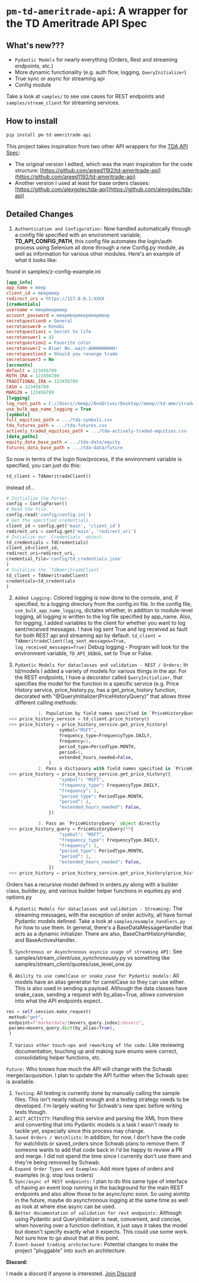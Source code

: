 # ``pm-td-ameritrade-api``: A wrapper for the TD Ameritrade API Spec

## **What's new???**
* ``Pydantic Models`` for nearly everything (Orders, Rest and streaming endpoints, etc.)
* More dynamic functionality (e.g. auth flow, logging, ``QueryInitializer``)
* True sync or async for streaming api
* Config module

Take a look at ``samples/`` to see use cases for REST endpoints and ``samples/stream_client`` for streaming services.

## How to install

```python
pip install pm-td-ameritrade-api
```


This project takes inspiration from two other API wrappers for the [TDA API Spec](https://developer.tdameritrade.com/apis):
* The original version I edited, which was the main inspiration for the code structure: [https://github.com/areed1192/td-ameritrade-api](https://github.com/areed1192/td-ameritrade-api)
* Another version I used at least for base orders classes: [https://github.com/alexgolec/tda-api](https://github.com/alexgolec/tda-api)

## Detailed Changes
1) ``Authentication and Configuration:`` Now handled automatically through a config file specified with an environment variable, **TD_API_CONFIG_PATH**, this config file automates the login/auth process using Selenium all done through a new Config.py module, as well as information for various other modules.
Here's an example of what it looks like:

found in samples/z-config-example.ini

```ini
[app_info]
app_name = meep
client_id = meepmeep
redirect_uri = https://127.0.0.1:XXXX
[credentials]
username = meepmeepmeep
account_password = meepmeepmeepmeepmeep
secretquestion0 = General
secretanswer0 = Kenobi
secretquestion1 = Secret to life
secretanswer1 = 42
secretquestion2 = Favorite color
secretanswer2 = Blue! No..wait-AHHHHHHHHH!
secretquestion3 = Should you revenge trade
secretanswer3 = No
[accounts]
default = 123456789
ROTH_IRA = 123456789
TRADITIONAL_IRA = 123456789
CASH = 123456789
MARGIN = 123456789
[logging]
log_root_path = C://Users//meep//OneDrive//Desktop//meep//td-ameritrade-api//logs
use_bulk_app_name_logging = True
[symbols]
full_equities_path = .../tda-symbols.csv
tda_futures_path = .../tda-futures.csv
actively_traded_equities_path = .../tda-actively-traded-equities.csv
[data_paths]
equity_data_base_path = .../tda-data/equity
futures_data_base_path = .../tda-data/future
```

So now in terms of the login flow/process, if the environment variable is specified, you can just do this:

```python
td_client = TdAmeritradeClient()
```

instead of...

```python
# Initialize the Parser.
config = ConfigParser()
# Read the file.
config.read('config/config.ini')
# Get the specified credentials.
client_id = config.get('main', 'client_id')
redirect_uri = config.get('main', 'redirect_uri')
# Intialize our `Credentials` object.
td_credentials = TdCredentials(
client_id=client_id,
redirect_uri=redirect_uri,
credential_file='config/td_credentials.json'
)
# Initalize the `TdAmeritradeClient`
td_client = TdAmeritradeClient(
credentials=td_credentials
)
```

2) ``Added Logging:`` Colored logging is now done to the console, and, if specified, to a logging directory from the config.ini file. In the config file, ``use_bulk_app_name_logging``, dictates whether, in addition to module-level logging, all logging is written to the log file specified by app_name.
Also, for logging, I added variables to the client for whether you want to log sent/received messages. I have log sent True and log received as fault for both REST api and streaming api by default.
`td_client = TdAmeritradeClient(log_sent_messages=True, log_received_messages=True)`
Debug logging - Program will look for the environment variable, ``TD_API_DEBUG``, set to True or False.

3) ``Pydantic Models for dataclasses and validation - REST / Orders:`` In td/models I added a variety of models for various things in the api. For the REST endpoints, I have a decorator called ``QueryInitializer``, that specifies the model for the function in a specific service (e.g. Price History service, price_history.py, has a get_price_history function, decorated with "@QueryInitializer(PriceHistoryQuery)" that allows three different calling methods:

```python
            1. Population by field names specified in `PriceHistoryQuery`
 >>> price_history_service = td_client.price_history()
 >>> price_history = price_history_service.get_price_history(
                    symbol="MSFT",
                    frequency_type=FrequencyType.DAILY,
                    frequency=1,
                    period_type=PeriodType.MONTH,
                    period=1,
                    extended_hours_needed=False,
                )
            2. Pass a dictionary with field names specified in `PriceHistoryQuery`
 >>> price_history = price_history_service.get_price_history({
                    "symbol": "MSFT",
                    "frequency_type": FrequencyType.DAILY,
                    "frequency": 1,
                    "period_type": PeriodType.MONTH,
                    "period": 1,
                    "extended_hours_needed": False,
                })

            3. Pass an `PriceHistoryQuery` object directly
 >>> price_history_query = PriceHistoryQuery(**{
                    "symbol": "MSFT",
                    "frequency_type": FrequencyType.DAILY,
                    "frequency": 1,
                    "period_type": PeriodType.MONTH,
                    "period": 1,
                    "extended_hours_needed": False,
                })
 >>> price_history = price_history_service.get_price_history(price_history_query)
```

Orders has a recursive model defined in orders.py along with a builder class, builder.py, and various builder helper functions in equities.py and options.py

4) ``Pydantic Models for dataclasses and validation - Streaming:`` The streaming messages, with the exception of order activity, all have formal Pydantic models defined. Take a look at ``samples/example_handlers.py`` for how to use them. In general, there's a BaseDataMessageHandler that acts as a dynamic initializer. There are also, BaseChartHistoryHandler, and BaseActivesHandler..

5) ``Synchronous or Asynchronous asyncio usage of streaming API:`` See samples/stream_client/use_synchronously.py vs something like samples/stream_client/quotes/use_level_one.py

6) ``Ability to use camelCase or snake_case for Pydantic models:`` All models have an alias generator for camelCase so they can use either. This is also used in sending a payload. Although the data classes have snake_case, sending a request with by_alias=True, allows conversion into what the API endpoints expect.

```python
res = self.session.make_request(
 method="get",
 endpoint=f"marketdata/{movers_query.index}/movers",
 params=movers_query.dict(by_alias=True),
 )
 ```

7) ``Various other touch-ups and reworking of the code:`` Like reviewing documentation, touching up and making sure enums were correct, consolidating helper functions, etc.

``Future:`` Who knows how much the API will change with the Schwab merger/acquisition. I plan to update the API further when the Schwab spec is available.

1) ``Testing``: All testing is currently done by manually calling the sample files. This isn't nearly robust enough and a testing strategy needs to be developed. I'm largely waiting for Schwab's new spec before writing tests though.
2) ``ACCT_ACTIVITY``: Handling this service and parsing the XML from there and converting that into Pydantic models is a task I wasn't ready to tackle yet, especially since this process may change. 
3) ``Saved Orders / Watchlists``: In addition, for now, I don't have the code for watchlists or saved_orders since Schwab plans to remove them. If someone wants to add that code back in I'd be happy to review a PR and merge. I did not spend the time since I currently don't use them and they're being removed by Schwab.
4) ``Expand Order Types and Examples``: Add more types of orders and examples (e.g. stop loss orders)
5) ``Sync/async of REST endpoints:`` I plan to do this same type of interface of having an event loop running in the background for the main REST endpoints and also allow those to be async/sync soon. So using aiohttp in the future, maybe do asynchronous logging at the same time as well as look at where else async can be used.
6) ``Better documentation of validation for rest endpoints:`` Although using Pydantic and QueryInitializer is neat, convenient, and concise, when hovering over a function definition, it just says it takes the model but doesn't specify exactly what it expects. This could use some work. Not sure how to go about that at this point.
7) ``Event-based trading architecture:`` Potential changes to make the project "pluggable" into such an architecture.

**Discord:**

I made a discord if anyone is interested. [Join Discord](https://discord.gg/a3eHnNhF)
